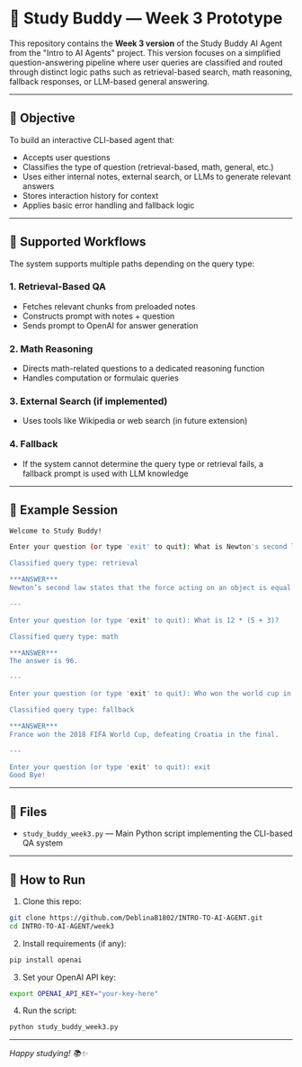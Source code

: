 # 🤖 Study Buddy — Week 3 Prototype

This repository contains the **Week 3 version** of the Study Buddy AI Agent from the "Intro to AI Agents" project. This version focuses on a simplified question-answering pipeline where user queries are classified and routed through distinct logic paths such as retrieval-based search, math reasoning, fallback responses, or LLM-based general answering.

---

## 🎯 Objective

To build an interactive CLI-based agent that:
- Accepts user questions
- Classifies the type of question (retrieval-based, math, general, etc.)
- Uses either internal notes, external search, or LLMs to generate relevant answers
- Stores interaction history for context
- Applies basic error handling and fallback logic

---

## 🧠 Supported Workflows

The system supports multiple paths depending on the query type:

### 1. Retrieval-Based QA
- Fetches relevant chunks from preloaded notes
- Constructs prompt with notes + question
- Sends prompt to OpenAI for answer generation

### 2. Math Reasoning
- Directs math-related questions to a dedicated reasoning function
- Handles computation or formulaic queries

### 3. External Search (if implemented)
- Uses tools like Wikipedia or web search (in future extension)

### 4. Fallback
- If the system cannot determine the query type or retrieval fails, a fallback prompt is used with LLM knowledge

---

## 💬 Example Session

```bash
Welcome to Study Buddy!

Enter your question (or type 'exit' to quit): What is Newton's second law?

Classified query type: retrieval

***ANSWER***
Newton’s second law states that the force acting on an object is equal to the mass of the object times its acceleration (F = ma).

---

Enter your question (or type 'exit' to quit): What is 12 * (5 + 3)?

Classified query type: math

***ANSWER***
The answer is 96.

---

Enter your question (or type 'exit' to quit): Who won the world cup in 2018?

Classified query type: fallback

***ANSWER***
France won the 2018 FIFA World Cup, defeating Croatia in the final.

---

Enter your question (or type 'exit' to quit): exit
Good Bye!
```

---

## 📁 Files

- `study_buddy_week3.py` — Main Python script implementing the CLI-based QA system

---

## 🚀 How to Run

1. Clone this repo:
```bash
git clone https://github.com/DeblinaB1802/INTRO-TO-AI-AGENT.git
cd INTRO-TO-AI-AGENT/week3
```

2. Install requirements (if any):
```bash
pip install openai
```

3. Set your OpenAI API key:
```bash
export OPENAI_API_KEY="your-key-here"
```

4. Run the script:
```bash
python study_buddy_week3.py
```

---

*Happy studying! 📚✨*
